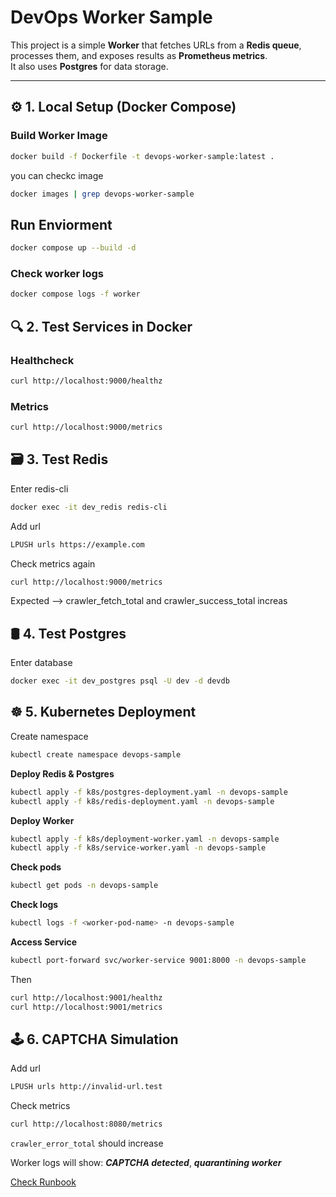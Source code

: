 # DevOps Worker Sample

This project is a simple **Worker** that fetches URLs from a **Redis queue**, processes them, and exposes results as **Prometheus metrics**.  
It also uses **Postgres** for data storage.

---

## ⚙️ 1. Local Setup (Docker Compose)

### Build Worker Image
```bash
docker build -f Dockerfile -t devops-worker-sample:latest .
```

you can checkc image

```bash
docker images | grep devops-worker-sample
```

## Run Enviorment
```bash
docker compose up --build -d
```

### Check worker logs
```bash
docker compose logs -f worker
```

## 🔍 2. Test Services in Docker

### Healthcheck

```bash
curl http://localhost:9000/healthz
```
### Metrics
```bash
curl http://localhost:9000/metrics
```
## 🗃️ 3. Test Redis

Enter redis-cli
```bash 
docker exec -it dev_redis redis-cli
```
Add url
```bash
LPUSH urls https://example.com
```
Check metrics again
```bash
curl http://localhost:9000/metrics
```
Expected --> crawler_fetch_total and crawler_success_total increas

## 🛢️ 4. Test Postgres
Enter database
```bash
docker exec -it dev_postgres psql -U dev -d devdb
```
## ☸️ 5. Kubernetes Deployment
Create namespace
```bash
kubectl create namespace devops-sample
```
**Deploy Redis & Postgres**
```bash
kubectl apply -f k8s/postgres-deployment.yaml -n devops-sample
kubectl apply -f k8s/redis-deployment.yaml -n devops-sample
```
**Deploy Worker**
```bash
kubectl apply -f k8s/deployment-worker.yaml -n devops-sample
kubectl apply -f k8s/service-worker.yaml -n devops-sample
```

**Check pods**
```bash
kubectl get pods -n devops-sample
```
**Check logs**
```bash
kubectl logs -f <worker-pod-name> -n devops-sample
```
**Access Service**
```bash
kubectl port-forward svc/worker-service 9001:8000 -n devops-sample
```
Then
```bash
curl http://localhost:9001/healthz
curl http://localhost:9001/metrics
```
## 🕹️ 6. CAPTCHA Simulation
Add url
```bash
LPUSH urls http://invalid-url.test
```
Check metrics
```bash
curl http://localhost:8080/metrics
```
```crawler_error_total``` should increase

Worker logs will show: ***CAPTCHA detected***, ***quarantining worker***

[Check Runbook](./RUNBOOK.md)